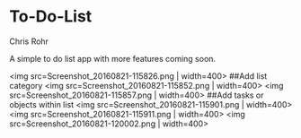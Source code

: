 # To-Do-List
Chris Rohr


A simple to do list app with more features coming soon.

<img src=Screenshot_20160821-115826.png | width=400>
##Add list category
<img src=Screenshot_20160821-115852.png | width=400>
<img src=Screenshot_20160821-115857.png | width=400>
##Add tasks or objects within list
<img src=Screenshot_20160821-115901.png | width=400>
<img src=Screenshot_20160821-115911.png | width=400>
<img src=Screenshot_20160821-120002.png | width=400>
